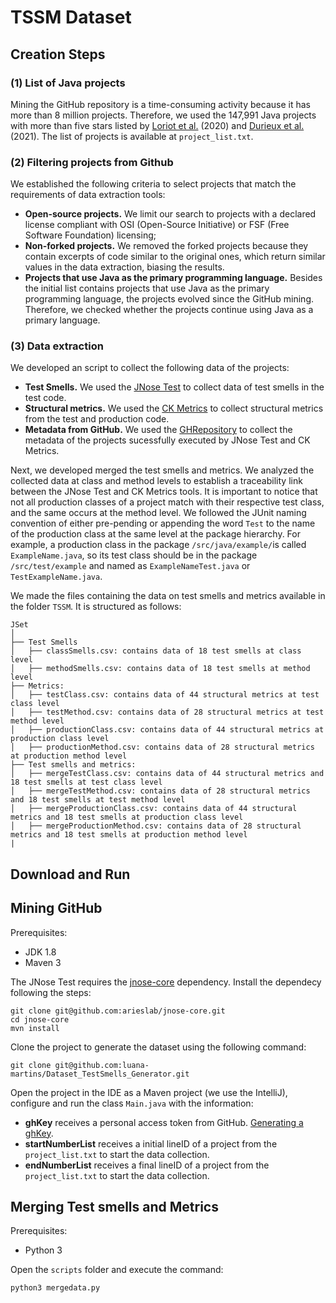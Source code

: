 # TSSM Dataset

## Creation Steps

### (1) List of Java projects
Mining the GitHub repository is a time-consuming activity because it has more than 8 million projects. Therefore, we used the 147,991 Java projects with more than five stars listed by [Loriot et al.](https://arxiv.org/abs/1904.01754) (2020) and [Durieux et al.](https://arxiv.org/abs/2103.09672) (2021). The list of projects is available at ```project_list.txt```. 

### (2) Filtering projects from Github
We established the following criteria to select projects that match the requirements of data extraction tools:
* **Open-source projects.** We limit our search to projects with a declared license
compliant with OSI (Open-Source Initiative) or FSF (Free Software Foundation) licensing;
* **Non-forked projects.** We removed the forked projects because they contain excerpts of code similar to the original ones, which return similar values in the data extraction, biasing the results.
* **Projects that use Java as the primary programming language.** Besides the initial list contains projects that use Java as the primary programming language, the projects evolved since the GitHub mining. Therefore, we checked whether the projects continue using Java as a primary language. 


### (3) Data extraction
We developed an script to collect the following data of the projects:
* **Test Smells.** We used the [JNose Test](https://jnosetest.github.io/) to collect data of test smells in the test code. 
* **Structural metrics.** We used the [CK Metrics](https://github.com/mauricioaniche/ck) to collect structural metrics from the test and production code.
* **Metadata from GitHub.** We used the [GHRepository](https://github-api.kohsuke.org/apidocs/index.html) to collect the metadata of the projects sucessfully executed by JNose Test and CK Metrics. 

Next, we developed merged the test smells and metrics. We analyzed the collected data at class and method levels to establish a traceability link between the JNose Test and CK Metrics tools. It is important to notice that not all production classes of a project match with their respective test class, and the same occurs at the method level. We followed the JUnit naming convention of either pre-pending or appending the word ``Test`` to the name of the production class at the same level at the package hierarchy. For example, a production class in the package ``/src/java/example/``is called ``ExampleName.java``, so its test class should be in the package ``/src/test/example`` and named as ``ExampleNameTest.java`` or ``TestExampleName.java``.

We made the files containing the data on test smells and metrics available in the folder ```TSSM```. It is structured as follows:

```
JSet
│
├── Test Smells
│   ├── classSmells.csv: contains data of 18 test smells at class level
│   ├── methodSmells.csv: contains data of 18 test smells at method level
├── Metrics: 
│   ├── testClass.csv: contains data of 44 structural metrics at test class level
│   ├── testMethod.csv: contains data of 28 structural metrics at test method level 
│   ├── productionClass.csv: contains data of 44 structural metrics at production class level
│   ├── productionMethod.csv: contains data of 28 structural metrics at production method level 
├── Test smells and metrics:
│   ├── mergeTestClass.csv: contains data of 44 structural metrics and 18 test smells at test class level
│   ├── mergeTestMethod.csv: contains data of 28 structural metrics and 18 test smells at test method level
│   ├── mergeProductionClass.csv: contains data of 44 structural metrics and 18 test smells at production class level
│   ├── mergeProductionMethod.csv: contains data of 28 structural metrics and 18 test smells at production method level
|
```

## Download and Run

## Mining GitHub 

Prerequisites:
 - JDK 1.8 
 - Maven 3 

The JNose Test requires the [jnose-core](https://github.com/tassiovirginio/jnose-core) dependency. Install the dependecy following the steps: 

```shell
git clone git@github.com:arieslab/jnose-core.git
cd jnose-core
mvn install
```
Clone the project to generate the dataset using the following command:

```shell
git clone git@github.com:luana-martins/Dataset_TestSmells_Generator.git
```

Open the project in the IDE as a Maven project (we use the IntelliJ), configure and run the class ```Main.java``` with the information:
* **ghKey** receives a personal access token from GitHub. [Generating a ghKey](https://github.com/settings/tokens).
* **startNumberList** receives a initial lineID of a project from the ```project_list.txt``` to start the data collection. 
* **endNumberList** receives a final lineID of a project from the ```project_list.txt``` to start the data collection. 

## Merging Test smells and Metrics

Prerequisites:
 - Python 3

Open the ```scripts``` folder and execute the command:
```shell
python3 mergedata.py
```

